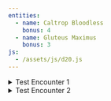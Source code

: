 ```yaml
---
entities:
  - name: Caltrop Bloodless
    bonus: 4
  - name: Gluteus Maximus
    bonus: 3
js:
  - /assets/js/d20.js
---
```


<details>
  <summary>Test Encounter 1</summary>
  {% include encounter.html %}
</details>

<details>
  <summary>Test Encounter 2</summary>
  {% include encounter.html %}
</details>
